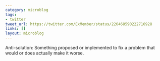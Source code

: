 ```yaml
---
category: microblog
tags:
- twitter
tweet_url: https://twitter.com/ExMember/status/226468590222716928
links: []
layout: microblog
---
```

Anti-solution: Something proposed or implemented to fix a problem that would or does actually make it worse.
